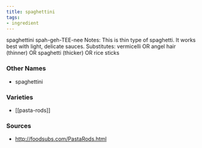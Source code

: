 ```yaml
---
title: spaghettini
tags:
- ingredient
---
```

spaghettini spah-geh-TEE-nee Notes: This is thin type of spaghetti. It works best with light, delicate sauces. Substitutes: vermicelli OR angel hair (thinner) OR spaghetti (thicker) OR rice sticks

### Other Names

* spaghettini

### Varieties

* [[pasta-rods]]

### Sources
* http://foodsubs.com/PastaRods.html
